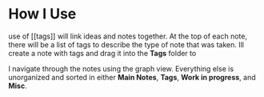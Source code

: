 # How I Use
use of [[tags]] will link ideas and notes together. At the top of each note, there will be a list of tags to describe the type of note that was taken. Ill create a note with tags and drag it into the **Tags** folder to 

I navigate through the notes using the graph view. Everything else is unorganized and sorted in either **Main Notes**, **Tags**, **Work in progress**, and **Misc**.